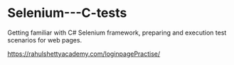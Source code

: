 # Selenium---C-tests
Getting familiar with C# Selenium framework, preparing and execution test scenarios for web pages.

https://rahulshettyacademy.com/loginpagePractise/
